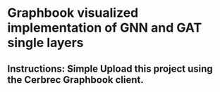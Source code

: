 # Graphbook visualized implementation of GNN and GAT single layers

## Instructions: Simple Upload this project using the Cerbrec Graphbook client.